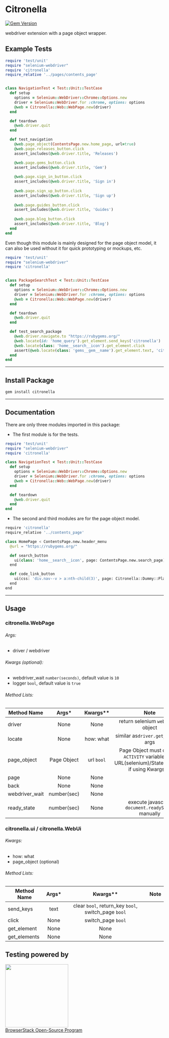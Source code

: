 # Citronella

[![Gem Version](https://badge.fury.io/rb/citronella.png)](http://badge.fury.io/rb/citronella)

webdriver extension with a page object wrapper.

## Example Tests
```ruby
require 'test/unit'
require "selenium-webdriver"
require 'citronella'
require_relative '../pages/contents_page'


class NavigationTest < Test::Unit::TestCase
  def setup
    options = Selenium::WebDriver::Chrome::Options.new
    driver = Selenium::WebDriver.for :chrome, options: options
    @web = Citronella::Web::WebPage.new(driver)
  end

  def teardown
    @web.driver.quit
  end

  def test_navigation
    @web.page_object(ContentsPage.new.home_page, url=true)
    @web.page.releases_button.click
    assert_includes(@web.driver.title, 'Releases')

    @web.page.gems_button.click
    assert_includes(@web.driver.title, 'Gem')
    
    @web.page.sign_in_button.click
    assert_includes(@web.driver.title, 'Sign in')
    
    @web.page.sign_up_button.click
    assert_includes(@web.driver.title, 'Sign up')
    
    @web.page.guides_button.click
    assert_includes(@web.driver.title, 'Guides')
    
    @web.page.blog_button.click
    assert_includes(@web.driver.title, 'Blog')
  end
end
```
Even though this module is mainly designed for the page object model, it can also be used without it for quick prototyping or mockups, etc.
```ruby
require 'test/unit'
require "selenium-webdriver"
require 'citronella'


class PackageSearchTest < Test::Unit::TestCase
  def setup
    options = Selenium::WebDriver::Chrome::Options.new
    driver = Selenium::WebDriver.for :chrome, options: options
    @web = Citronella::Web::WebPage.new(driver)
  end

  def teardown
    @web.driver.quit
  end

  def test_search_package
    @web.driver.navigate.to "https://rubygems.org/"
    @web.locate(id: 'home_query').get_element.send_keys('citronella')
    @web.locate(class: 'home__search__icon').get_element.click
    assert(@web.locate(class: 'gems__gem__name').get_element.text, 'citronella')
  end
end
```
___
## Install Package

```bash
gem install citronella
```

___
## Documentation

There are only three modules imported in this package:

* The first module is for the tests.

```ruby
require 'test/unit'
require "selenium-webdriver"
require 'citronella'

class NavigationTest < Test::Unit::TestCase
  def setup
    options = Selenium::WebDriver::Chrome::Options.new
    driver = Selenium::WebDriver.for :chrome, options: options
    @web = Citronella::Web::WebPage.new(driver)
  end

  def teardown
    @web.driver.quit
  end
end
```

* The second and third modules are for the page object model.

```python
require 'citronella'
require_relative '../contents_page'

class HomePage < ContentsPage.new.header_menu
  @url = "https://rubygems.org/"

  def search_button
    ui(class: 'home__search__icon', page: ContentsPage.new.search_page)
  end

  def code_link_button
    ui(css: 'div.nav--v > a:nth-child(3)', page: Citronella::Dummy::PlaceholderPage)
  end
end
```

___
## Usage

### citronella.WebPage

###### Args:
- driver / webdriver

###### Kwargs (optional):
- webdriver_wait `number(seconds)`, default value is `10`
- logger `bool`, default value is `true`

###### Method Lists:
| Method Name        | Args*       | Kwargs**         | Note |
| ------------------ |:-----------:|:----------------:|:----:|
| driver             | None        | None             | return selenium `webdriver` object |
| locate             | None        | how: what        | similar as`driver.get_element` args |
| page_object        | Page Object | url `bool`       | Page Object must contain `ACTIVITY` variable with URL(selenium)/State(appium) if using Kwargs** | 
| page               | None        | None             |      |
| back               | None        | None             |      |
| webdriver_wait     | number(sec) | None             |      |
| ready_state        | number(sec) | None             | execute javascript `document.readyState` manually |

### citronella.ui / citronella.WebUi

###### Kwargs:
- how: what
- page_object (optional)

###### Method Lists:
| Method Name   | Args*  | Kwargs**           | Note |
| ------------- |:------:|:------------------:|:----:|
| send_keys     | text   | clear `bool`, return_key `bool`, switch_page `bool` |    |
| click         | None   | switch_page `bool` |      |
| get_element   | None   | None               |      |
| get_elements  | None   | None               |      |


## Testing powered by
<a target="_blank" href="https://www.browserstack.com/"><img width="200" src="https://www.browserstack.com/images/layout/browserstack-logo-600x315.png"></a><br>
[BrowserStack Open-Source Program](https://www.browserstack.com/open-source)
